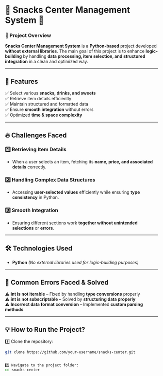 # 🥪 Snacks Center Management System 🍩

### 📌 Project Overview  
**Snacks Center Management System** is a **Python-based** project developed **without external libraries**. The main goal of this project is to enhance **logic-building** by handling **data processing, item selection, and structured integration** in a clean and optimized way.  

---

## 🚀 Features  
✅ Select various **snacks, drinks, and sweets**  
✅ Retrieve item details efficiently  
✅ Maintain structured and formatted data  
✅ Ensure **smooth integration** without errors  
✅ Optimized **time & space complexity**  

---

## 🔥 Challenges Faced  
### 1️⃣ Retrieving Item Details  
- When a user selects an item, fetching its **name, price, and associated details** correctly.  

### 2️⃣ Handling Complex Data Structures  
- Accessing **user-selected values** efficiently while ensuring **type consistency** in Python.  

### 3️⃣ Smooth Integration  
- Ensuring different sections work **together without unintended selections** or **errors**.  

---

## 🛠 Technologies Used  
- **Python** *(No external libraries used for logic-building purposes)*  

---

## 🐞 Common Errors Faced & Solved  
⚠️ **int is not iterable** – Fixed by handling **type conversions** properly  
⚠️ **int is not subscriptable** – Solved by **structuring data properly**  
⚠️ **Incorrect data format conversion** – Implemented **custom parsing methods**  

---

## 💡 How to Run the Project?  
1️⃣ Clone the repository:  
```bash
git clone https://github.com/your-username/snacks-center.git


2️⃣ Navigate to the project folder:
cd snacks-center

